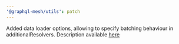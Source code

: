 ```yaml
---
'@graphql-mesh/utils': patch
---
```


Added data loader options, allowing to specify batching behaviour in additionalResolvers.
Description available [here](https://the-guild.dev/graphql/mesh/docs/guides/extending-unified-schema)
